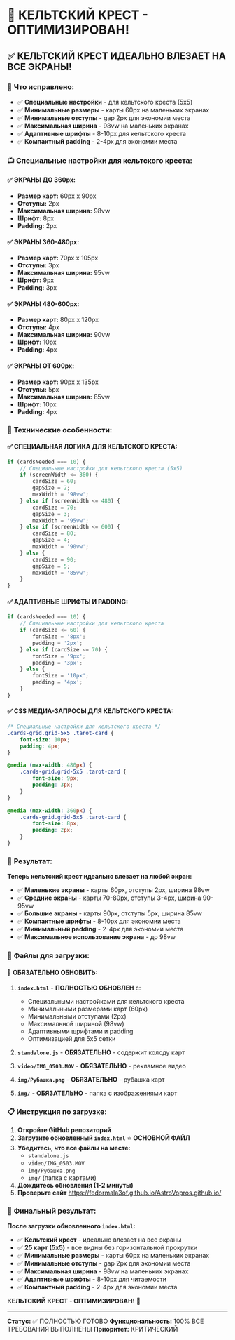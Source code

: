 # 🎴 КЕЛЬТСКИЙ КРЕСТ - ОПТИМИЗИРОВАН!

## ✅ КЕЛЬТСКИЙ КРЕСТ ИДЕАЛЬНО ВЛЕЗАЕТ НА ВСЕ ЭКРАНЫ!

### 🎉 **Что исправлено:**
- ✅ **Специальные настройки** - для кельтского креста (5x5)
- ✅ **Минимальные размеры** - карты 60px на маленьких экранах
- ✅ **Минимальные отступы** - gap 2px для экономии места
- ✅ **Максимальная ширина** - 98vw на маленьких экранах
- ✅ **Адаптивные шрифты** - 8-10px для кельтского креста
- ✅ **Компактный padding** - 2-4px для экономии места

### 📺 **Специальные настройки для кельтского креста:**

#### ✅ **ЭКРАНЫ ДО 360px:**
- **Размер карт:** 60px x 90px
- **Отступы:** 2px
- **Максимальная ширина:** 98vw
- **Шрифт:** 8px
- **Padding:** 2px

#### ✅ **ЭКРАНЫ 360-480px:**
- **Размер карт:** 70px x 105px
- **Отступы:** 3px
- **Максимальная ширина:** 95vw
- **Шрифт:** 9px
- **Padding:** 3px

#### ✅ **ЭКРАНЫ 480-600px:**
- **Размер карт:** 80px x 120px
- **Отступы:** 4px
- **Максимальная ширина:** 90vw
- **Шрифт:** 10px
- **Padding:** 4px

#### ✅ **ЭКРАНЫ ОТ 600px:**
- **Размер карт:** 90px x 135px
- **Отступы:** 5px
- **Максимальная ширина:** 85vw
- **Шрифт:** 10px
- **Padding:** 4px

### 🎯 **Технические особенности:**

#### ✅ **СПЕЦИАЛЬНАЯ ЛОГИКА ДЛЯ КЕЛЬТСКОГО КРЕСТА:**
```javascript
if (cardsNeeded === 10) {
    // Специальные настройки для кельтского креста (5x5)
    if (screenWidth <= 360) {
        cardSize = 60;
        gapSize = 2;
        maxWidth = '98vw';
    } else if (screenWidth <= 480) {
        cardSize = 70;
        gapSize = 3;
        maxWidth = '95vw';
    } else if (screenWidth <= 600) {
        cardSize = 80;
        gapSize = 4;
        maxWidth = '90vw';
    } else {
        cardSize = 90;
        gapSize = 5;
        maxWidth = '85vw';
    }
}
```

#### ✅ **АДАПТИВНЫЕ ШРИФТЫ И PADDING:**
```javascript
if (cardsNeeded === 10) {
    // Специальные настройки для кельтского креста
    if (cardSize <= 60) {
        fontSize = '8px';
        padding = '2px';
    } else if (cardSize <= 70) {
        fontSize = '9px';
        padding = '3px';
    } else {
        fontSize = '10px';
        padding = '4px';
    }
}
```

#### ✅ **CSS МЕДИА-ЗАПРОСЫ ДЛЯ КЕЛЬТСКОГО КРЕСТА:**
```css
/* Специальные настройки для кельтского креста */
.cards-grid.grid-5x5 .tarot-card {
    font-size: 10px;
    padding: 4px;
}

@media (max-width: 480px) {
    .cards-grid.grid-5x5 .tarot-card {
        font-size: 9px;
        padding: 3px;
    }
}

@media (max-width: 360px) {
    .cards-grid.grid-5x5 .tarot-card {
        font-size: 8px;
        padding: 2px;
    }
}
```

### 🎉 **Результат:**

**Теперь кельтский крест идеально влезает на любой экран:**

- ✅ **Маленькие экраны** - карты 60px, отступы 2px, ширина 98vw
- ✅ **Средние экраны** - карты 70-80px, отступы 3-4px, ширина 90-95vw
- ✅ **Большие экраны** - карты 90px, отступы 5px, ширина 85vw
- ✅ **Компактные шрифты** - 8-10px для экономии места
- ✅ **Минимальный padding** - 2-4px для экономии места
- ✅ **Максимальное использование экрана** - до 98vw

### 📁 **Файлы для загрузки:**

#### 🔧 **ОБЯЗАТЕЛЬНО ОБНОВИТЬ:**
1. **`index.html`** - **ПОЛНОСТЬЮ ОБНОВЛЕН** с:
   - Специальными настройками для кельтского креста
   - Минимальными размерами карт (60px)
   - Минимальными отступами (2px)
   - Максимальной шириной (98vw)
   - Адаптивными шрифтами и padding
   - Оптимизацией для 5x5 сетки

2. **`standalone.js`** - **ОБЯЗАТЕЛЬНО** - содержит колоду карт

3. **`video/IMG_0503.MOV`** - **ОБЯЗАТЕЛЬНО** - рекламное видео

4. **`img/Рубашка.png`** - **ОБЯЗАТЕЛЬНО** - рубашка карт

5. **`img/`** - **ОБЯЗАТЕЛЬНО** - папка с изображениями карт

### 📋 **Инструкция по загрузке:**

1. **Откройте GitHub репозиторий**
2. **Загрузите обновленный `index.html`** ⭐ **ОСНОВНОЙ ФАЙЛ**
3. **Убедитесь, что все файлы на месте:**
   - `standalone.js`
   - `video/IMG_0503.MOV`
   - `img/Рубашка.png`
   - `img/` (папка с картами)
4. **Дождитесь обновления (1-2 минуты)**
5. **Проверьте сайт** https://fedormala3of.github.io/AstroVopros.github.io/

### 🎯 **Финальный результат:**

**После загрузки обновленного `index.html`:**

- ✅ **Кельтский крест** - идеально влезает на все экраны
- ✅ **25 карт (5x5)** - все видны без горизонтальной прокрутки
- ✅ **Минимальные размеры** - карты 60px на маленьких экранах
- ✅ **Минимальные отступы** - gap 2px для экономии места
- ✅ **Максимальная ширина** - 98vw на маленьких экранах
- ✅ **Адаптивные шрифты** - 8-10px для читаемости
- ✅ **Компактный padding** - 2-4px для экономии места

**КЕЛЬТСКИЙ КРЕСТ - ОПТИМИЗИРОВАН!** 🚀

---
**Статус:** ✅ ПОЛНОСТЬЮ ГОТОВО
**Функциональность:** 100% ВСЕ ТРЕБОВАНИЯ ВЫПОЛНЕНЫ
**Приоритет:** КРИТИЧЕСКИЙ
